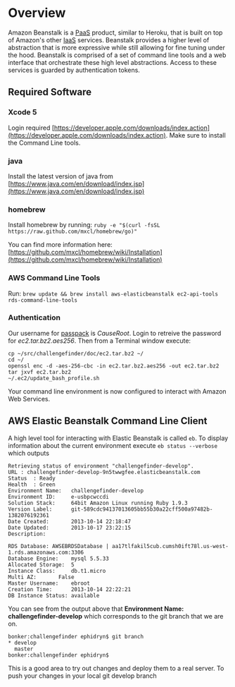 # Overview
Amazon Beanstalk is a [PaaS](https://en.wikipedia.org/wiki/Cloud_computing#Platform_as_a_service_.28PaaS.29) product, similar to Heroku, that is built on top of Amazon's other [IaaS](https://en.wikipedia.org/wiki/Cloud_computing#Infrastructure_as_a_service_.28IaaS.29) services. Beanstalk provides a higher level of abstraction that is more expressive while still allowing for fine tuning under the hood. Beanstalk is comprised of a set of command line tools and a web interface that orchestrate these high level abstractions. Access to these services is guarded by authentication tokens.

## Required Software

### Xcode 5
Login required [https://developer.apple.com/downloads/index.action](https://developer.apple.com/downloads/index.action). Make sure to install the Command Line tools.

### java
Install the latest version of java from [https://www.java.com/en/download/index.jsp](https://www.java.com/en/download/index.jsp)

### homebrew
Install homebrew by running: ``ruby -e "$(curl -fsSL https://raw.github.com/mxcl/homebrew/go)"``

You can find more information here: [https://github.com/mxcl/homebrew/wiki/Installation](https://github.com/mxcl/homebrew/wiki/Installation)

### AWS Command Line Tools
Run: ``brew update && brew install aws-elasticbeanstalk ec2-api-tools rds-command-line-tools``

### Authentication
Our username for [passpack](https://www.passpack.com/online/) is *CauseRoot*. Login to retreive the password for *ec2.tar.bz2.aes256*. Then from a Terminal window execute:

    cp ~/src/challengefinder/doc/ec2.tar.bz2 ~/
    cd ~/
    openssl enc -d -aes-256-cbc -in ec2.tar.bz2.aes256 -out ec2.tar.bz2
    tar jxvf ec2.tar.bz2
    ~/.ec2/update_bash_profile.sh
    
Your command line environment is now configured to interact with Amazon Web Services.

## AWS Elastic Beanstalk Command Line Client
A high level tool for interacting with Elastic Beanstalk is called ``eb``. To display information about the current environment execute ``eb status --verbose`` which outputs

    Retrieving status of environment "challengefinder-develop".
    URL	: challengefinder-develop-9n5twwgfee.elasticbeanstalk.com
    Status	: Ready
    Health	: Green
    Environment Name:	challengefinder-develop
    Environment ID:		e-usbpcwccdi
    Solution Stack:		64bit Amazon Linux running Ruby 1.9.3
    Version Label:		git-589cdc94137013605bb55b30a22cff500a97482b-1382076192361
    Date Created:		2013-10-14 22:18:47
    Date Updated:		2013-10-17 23:22:15
    Description:		

    RDS Database: AWSEBRDSDatabase | aa17tlfakil5cub.cumsh0ift78l.us-west-1.rds.amazonaws.com:3306
    Database Engine:	mysql 5.5.33
    Allocated Storage:	5
    Instance Class:		db.t1.micro
    Multi AZ:		False
    Master Username:	ebroot
    Creation Time:		2013-10-14 22:22:21
    DB Instance Status:	available

You can see from the output above that **Environment Name:	challengefinder-develop** which corresponds to the git branch that we are on.

    bonker:challengefinder ephidryn$ git branch
    * develop
      master
    bonker:challengefinder ephidryn$ 

This is a good area to try out changes and deploy them to a real server. To push your changes in your local git develop branch 